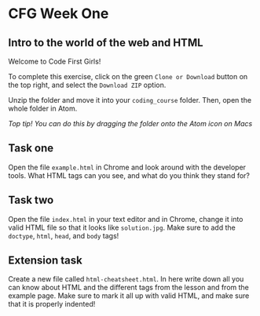 # CFG Week One
## Intro to the world of the web and HTML

Welcome to Code First Girls!

To complete this exercise, click on the green `Clone or Download` button on the top right, and select the `Download ZIP` option.

Unzip the folder and move it into your `coding_course` folder. Then, open the whole folder in Atom.

*Top tip! You can do this by dragging the folder onto the Atom icon on Macs*

## Task one
Open the file `example.html` in Chrome and look around with the developer tools. What HTML tags can you see, and what do you think they stand for?

## Task two
Open the file `index.html` in your text editor and in Chrome, change it into valid HTML file so that it looks like `solution.jpg`. Make sure to add the `doctype`, `html`, `head`, and `body` tags!


## Extension task
Create a new file called `html-cheatsheet.html`. In here write down all you can know about HTML and the different tags from the lesson and from the example page. Make sure to mark it all up with valid HTML, and make sure that it is properly indented!
